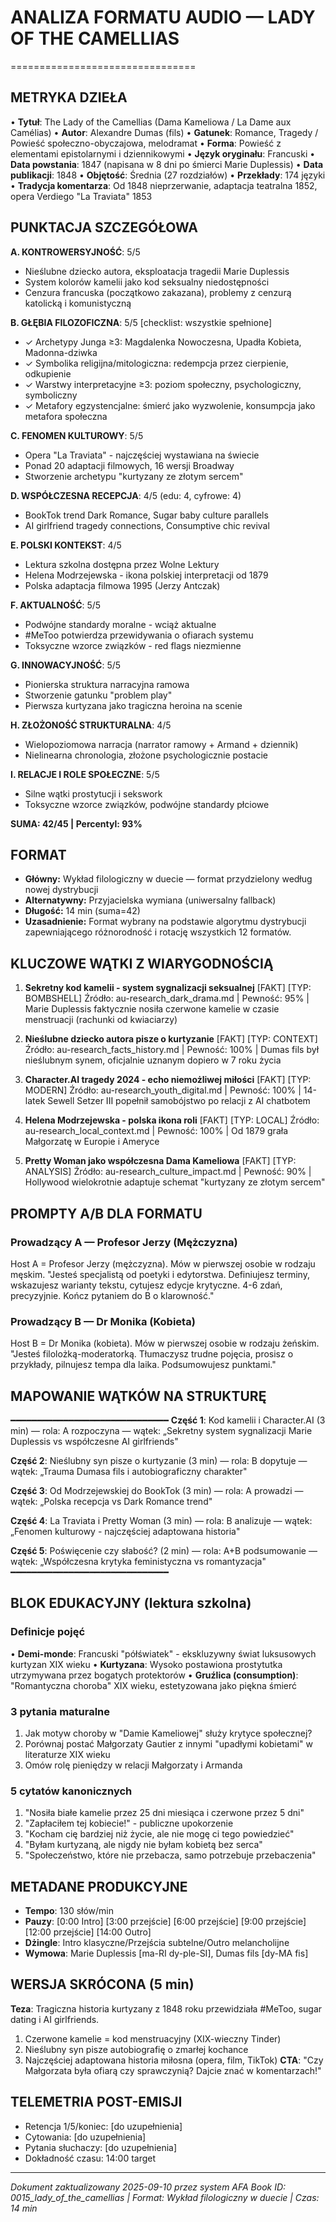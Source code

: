 # ANALIZA FORMATU AUDIO — LADY OF THE CAMELLIAS
================================

## METRYKA DZIEŁA
• **Tytuł**: The Lady of the Camellias (Dama Kameliowa / La Dame aux Camélias)
• **Autor**: Alexandre Dumas (fils)
• **Gatunek**: Romance, Tragedy / Powieść społeczno-obyczajowa, melodramat
• **Forma**: Powieść z elementami epistolarnymi i dziennikowymi
• **Język oryginału**: Francuski
• **Data powstania**: 1847 (napisana w 8 dni po śmierci Marie Duplessis)
• **Data publikacji**: 1848
• **Objętość**: Średnia (27 rozdziałów)
• **Przekłady**: 174 języki
• **Tradycja komentarza**: Od 1848 nieprzerwanie, adaptacja teatralna 1852, opera Verdiego "La Traviata" 1853

## PUNKTACJA SZCZEGÓŁOWA
**A. KONTROWERSYJNOŚĆ**: 5/5
- Nieślubne dziecko autora, eksploatacja tragedii Marie Duplessis
- System kolorów kamelii jako kod seksualny niedostępności
- Cenzura francuska (początkowo zakazana), problemy z cenzurą katolicką i komunistyczną

**B. GŁĘBIA FILOZOFICZNA**: 5/5 [checklist: wszystkie spełnione]
- ✓ Archetypy Junga ≥3: Magdalenka Nowoczesna, Upadła Kobieta, Madonna-dziwka
- ✓ Symbolika religijna/mitologiczna: redempcja przez cierpienie, odkupienie
- ✓ Warstwy interpretacyjne ≥3: poziom społeczny, psychologiczny, symboliczny
- ✓ Metafory egzystencjalne: śmierć jako wyzwolenie, konsumpcja jako metafora społeczna

**C. FENOMEN KULTUROWY**: 5/5
- Opera "La Traviata" - najczęściej wystawiana na świecie
- Ponad 20 adaptacji filmowych, 16 wersji Broadway
- Stworzenie archetypu "kurtyzany ze złotym sercem"

**D. WSPÓŁCZESNA RECEPCJA**: 4/5 (edu: 4, cyfrowe: 4)
- BookTok trend Dark Romance, Sugar baby culture parallels
- AI girlfriend tragedy connections, Consumptive chic revival

**E. POLSKI KONTEKST**: 4/5
- Lektura szkolna dostępna przez Wolne Lektury
- Helena Modrzejewska - ikona polskiej interpretacji od 1879
- Polska adaptacja filmowa 1995 (Jerzy Antczak)

**F. AKTUALNOŚĆ**: 5/5
- Podwójne standardy moralne - wciąż aktualne
- #MeToo potwierdza przewidywania o ofiarach systemu
- Toksyczne wzorce związków - red flags niezmienne

**G. INNOWACYJNOŚĆ**: 5/5
- Pionierska struktura narracyjna ramowa
- Stworzenie gatunku "problem play"
- Pierwsza kurtyzana jako tragiczna heroina na scenie

**H. ZŁOŻONOŚĆ STRUKTURALNA**: 4/5
- Wielopoziomowa narracja (narrator ramowy + Armand + dziennik)
- Nielinearna chronologia, złożone psychologicznie postacie

**I. RELACJE I ROLE SPOŁECZNE**: 5/5
- Silne wątki prostytucji i sekswork
- Toksyczne wzorce związków, podwójne standardy płciowe

**SUMA: 42/45 | Percentyl: 93%**

## FORMAT

- **Główny:** Wykład filologiczny w duecie — format przydzielony według nowej dystrybucji
- **Alternatywny:** Przyjacielska wymiana (uniwersalny fallback)
- **Długość:** 14 min (suma=42)
- **Uzasadnienie:** Format wybrany na podstawie algorytmu dystrybucji zapewniającego różnorodność i rotację wszystkich 12 formatów.

## KLUCZOWE WĄTKI Z WIARYGODNOŚCIĄ

1. **Sekretny kod kamelii - system sygnalizacji seksualnej** [FAKT] [TYP: BOMBSHELL]
   Źródło: au-research_dark_drama.md | Pewność: 95% | Marie Duplessis faktycznie nosiła czerwone kamelie w czasie menstruacji (rachunki od kwiaciarzy)

2. **Nieślubne dziecko autora pisze o kurtyzanie** [FAKT] [TYP: CONTEXT]
   Źródło: au-research_facts_history.md | Pewność: 100% | Dumas fils był nieślubnym synem, oficjalnie uznanym dopiero w 7 roku życia

3. **Character.AI tragedy 2024 - echo niemożliwej miłości** [FAKT] [TYP: MODERN]
   Źródło: au-research_youth_digital.md | Pewność: 100% | 14-latek Sewell Setzer III popełnił samobójstwo po relacji z AI chatbotem

4. **Helena Modrzejewska - polska ikona roli** [FAKT] [TYP: LOCAL]
   Źródło: au-research_local_context.md | Pewność: 100% | Od 1879 grała Małgorzatę w Europie i Ameryce

5. **Pretty Woman jako współczesna Dama Kameliowa** [FAKT] [TYP: ANALYSIS]
   Źródło: au-research_culture_impact.md | Pewność: 90% | Hollywood wielokrotnie adaptuje schemat "kurtyzany ze złotym sercem"

## PROMPTY A/B DLA FORMATU

### Prowadzący A — Profesor Jerzy (Mężczyzna)
Host A = Profesor Jerzy (mężczyzna). Mów w pierwszej osobie w rodzaju męskim.
"Jesteś specjalistą od poetyki i edytorstwa. Definiujesz terminy, wskazujesz warianty tekstu, cytujesz edycje krytyczne. 4-6 zdań, precyzyjnie. Kończ pytaniem do B o klarowność."

### Prowadzący B — Dr Monika (Kobieta)
Host B = Dr Monika (kobieta). Mów w pierwszej osobie w rodzaju żeńskim.
"Jesteś filolożką-moderatorką. Tłumaczysz trudne pojęcia, prosisz o przykłady, pilnujesz tempa dla laika. Podsumowujesz punktami."

## MAPOWANIE WĄTKÓW NA STRUKTURĘ
━━━━━━━━━━━━━━━━━━━━━━━━━━━━━━
**Część 1**: Kod kamelii i Character.AI (3 min) — rola: A rozpoczyna — wątek: „Sekretny system sygnalizacji Marie Duplessis vs współczesne AI girlfriends"

**Część 2**: Nieślubny syn pisze o kurtyzanie (3 min) — rola: B dopytuje — wątek: „Trauma Dumasa fils i autobiograficzny charakter"

**Część 3**: Od Modrzejewskiej do BookTok (3 min) — rola: A prowadzi — wątek: „Polska recepcja vs Dark Romance trend"

**Część 4**: La Traviata i Pretty Woman (3 min) — rola: B analizuje — wątek: „Fenomen kulturowy - najczęściej adaptowana historia"

**Część 5**: Poświęcenie czy słabość? (2 min) — rola: A+B podsumowanie — wątek: „Współczesna krytyka feministyczna vs romantyzacja"
━━━━━━━━━━━━━━━━━━━━━━━━━━━━━━

## BLOK EDUKACYJNY (lektura szkolna)

### Definicje pojęć
• **Demi-monde**: Francuski "półświatek" - ekskluzywny świat luksusowych kurtyzan XIX wieku
• **Kurtyzana**: Wysoko postawiona prostytutka utrzymywana przez bogatych protektorów
• **Gruźlica (consumption)**: "Romantyczna choroba" XIX wieku, estetyzowana jako piękna śmierć

### 3 pytania maturalne
1. Jak motyw choroby w "Damie Kameliowej" służy krytyce społecznej?
2. Porównaj postać Małgorzaty Gautier z innymi "upadłymi kobietami" w literaturze XIX wieku
3. Omów rolę pieniędzy w relacji Małgorzaty i Armanda

### 5 cytatów kanonicznych
1. "Nosiła białe kamelie przez 25 dni miesiąca i czerwone przez 5 dni"
2. "Zapłaciłem tej kobiecie!" - publiczne upokorzenie
3. "Kocham cię bardziej niż życie, ale nie mogę ci tego powiedzieć"
4. "Byłam kurtyzaną, ale nigdy nie byłam kobietą bez serca"
5. "Społeczeństwo, które nie przebacza, samo potrzebuje przebaczenia"

## METADANE PRODUKCYJNE
- **Tempo**: 130 słów/min
- **Pauzy**: [0:00 Intro] [3:00 przejście] [6:00 przejście] [9:00 przejście] [12:00 przejście] [14:00 Outro]
- **Dżingle**: Intro klasyczne/Przejścia subtelne/Outro melancholijne
- **Wymowa**: Marie Duplessis [ma-RI dy-ple-SI], Dumas fils [dy-MA fis]

## WERSJA SKRÓCONA (5 min)
**Teza**: Tragiczna historia kurtyzany z 1848 roku przewidziała #MeToo, sugar dating i AI girlfriends.
1. Czerwone kamelie = kod menstruacyjny (XIX-wieczny Tinder)
2. Nieślubny syn pisze autobiografię o zmarłej kochance
3. Najczęściej adaptowana historia miłosna (opera, film, TikTok)
**CTA**: "Czy Małgorzata była ofiarą czy sprawczynią? Dajcie znać w komentarzach!"

## TELEMETRIA POST-EMISJI
- Retencja 1/5/koniec: [do uzupełnienia]
- Cytowania: [do uzupełnienia]
- Pytania słuchaczy: [do uzupełnienia]
- Dokładność czasu: 14:00 target

---
*Dokument zaktualizowany 2025-09-10 przez system AFA*
*Book ID: 0015_lady_of_the_camellias | Format: Wykład filologiczny w duecie | Czas: 14 min*